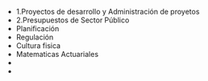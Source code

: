 - 1.Proyectos de desarrollo y Administración de proyetos
- 2.Presupuestos de Sector Público
- Planificación
- Regulación
- Cultura fisica
- Matematicas Actuariales
-
-
